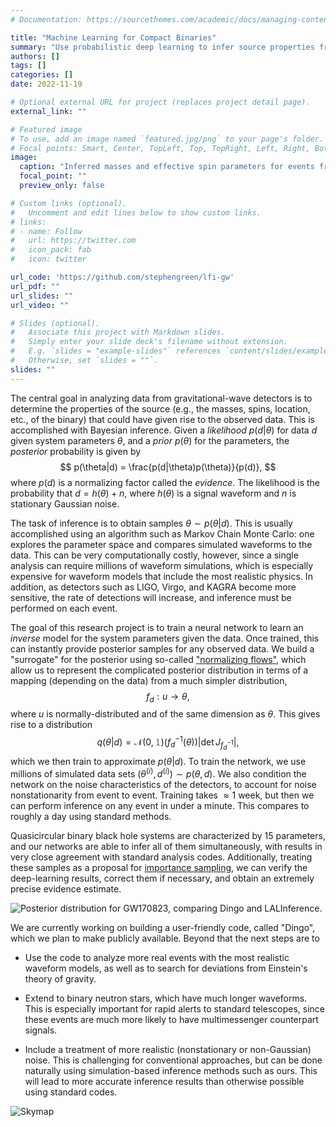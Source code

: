 ```yaml
---
# Documentation: https://sourcethemes.com/academic/docs/managing-content/

title: "Machine Learning for Compact Binaries"
summary: "Use probabilistic deep learning to infer source properties from gravitational-wave detector data."
authors: []
tags: []
categories: []
date: 2022-11-19

# Optional external URL for project (replaces project detail page).
external_link: ""

# Featured image
# To use, add an image named `featured.jpg/png` to your page's folder.
# Focal points: Smart, Center, TopLeft, Top, TopRight, Left, Right, BottomLeft, Bottom, BottomRight.
image:
  caption: "Inferred masses and effective spin parameters for events from the second and third Graviational-Wave Transient Catalogs. Results come from Dingo-IS. The two colors refer to two different waveform models."
  focal_point: ""
  preview_only: false

# Custom links (optional).
#   Uncomment and edit lines below to show custom links.
# links:
# - name: Follow
#   url: https://twitter.com
#   icon_pack: fab
#   icon: twitter

url_code: 'https://github.com/stephengreen/lfi-gw'
url_pdf: ""
url_slides: ""
url_video: ""

# Slides (optional).
#   Associate this project with Markdown slides.
#   Simply enter your slide deck's filename without extension.
#   E.g. `slides = "example-slides"` references `content/slides/example-slides.md`.
#   Otherwise, set `slides = ""`.
slides: ""
---
```

The central goal in analyzing data from gravitational-wave detectors is to determine the properties of the source (e.g., the masses, spins, location, etc., of the binary) that could have given rise to the observed data. This is accomplished with Bayesian inference. Given a *likelihood* $p(d|\theta)$ for data $d$ given system parameters $\theta$, and a *prior* $p(\theta)$ for the parameters, the *posterior* probability is given by
$$
p(\theta|d) = \frac{p(d|\theta)p(\theta)}{p(d)},
$$
where $p(d)$ is a normalizing factor called the *evidence*. The likelihood is the probability that $d = h(\theta) + n$, where $h(\theta)$ is a signal waveform and $n$ is stationary Gaussian noise.

The task of inference is to obtain samples $\theta \sim p(\theta|d)$. This is usually accomplished using an algorithm such as Markov Chain Monte Carlo: one explores the parameter space and compares simulated waveforms to the data. This can be very computationally costly, however, since a single analysis can require millions of waveform simulations, which is especially expensive for waveform models that include the most realistic physics. In addition, as detectors such as LIGO, Virgo, and KAGRA become more sensitive, the rate of detections will increase, and inference must be performed on each event.

The goal of this research project is to train a neural network to learn an *inverse* model for the system parameters given the data. Once trained, this can instantly provide posterior samples for any observed data. We build a "surrogate" for the posterior using so-called ["normalizing flows"](https://arxiv.org/abs/1906.04032), which allow us to represent the complicated posterior distribution in terms of a mapping (depending on the data) from a much simpler distribution,
$$
f_d : u \to \theta,
$$
where $u$ is normally-distributed and of the same dimension as $\theta$. This gives rise to a distribution
$$
q(\theta|d) = \mathcal{N}(0,\mathbb{1})(f_d^{-1}(\theta)) \left| \det J_{f_d^{-1}} \right|,
$$
which we then train to approximate $p(\theta|d)$. To train the network, we use millions of simulated data sets $(\theta^{(i)},d^{(i)}) \sim p(\theta,d)$. We also condition the network on the noise characteristics of the detectors, to account for noise nonstationarity from event to event. Training takes $\approx 1$ week, but then we can perform inference on any event in under a minute. This compares to roughly a day using standard methods.

Quasicircular binary black hole systems are characterized by 15 parameters, and our networks are able to infer all of them simultaneously, with results in very close agreement with standard analysis codes. Additionally, treating these samples as a proposal for [importance sampling](https://en.wikipedia.org/wiki/Importance_sampling), we can verify the deep-learning results, correct them if necessary, and obtain an extremely precise evidence estimate.

![Posterior distribution for GW170823, comparing Dingo and LALInference.](/media/posterior_GW170823_all.jpg)

We are currently working on building a user-friendly code, called "Dingo", which we plan to make publicly available. Beyond that the next steps are to

* Use the code to analyze more real events with the most realistic waveform models, as well as to search for deviations from Einstein's theory of gravity.

* Extend to binary neutron stars, which have much longer waveforms. This is especially important for rapid alerts to standard telescopes, since these events are much more likely to have multimessenger counterpart signals.

* Include a treatment of more realistic (nonstationary or non-Gaussian) noise. This is challenging for conventional approaches, but can be done naturally using simulation-based inference methods such as ours. This will lead to more accurate inference results than otherwise possible using standard codes.

![Skymap](/media/skymap.jpg)
